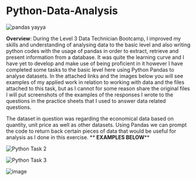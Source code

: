 # Python-Data-Analysis

![pandas yayya](https://github.com/insights000/Python-Data-Analysis/assets/150028138/f9e894e1-2bdc-4899-85ac-18a97feb8ece)


**Overview**: During the Level 3 Data Technician Bootcamp, I improved my skills and understanding of analysing data to the basic level and also writing python codes with the usage of pandas in order to extract, retrieve and present information from a database. It was quite the learning curve and I have yet to develop and make use of being proficient in it however I have completed some tasks to the basic level here using Python Pandas to analyse datasets. In the attached links and the images below you will see examples of my applied work in relation to working with data and the files attached to this task, but as I cannot for some reason share the original files I will put screenshots of the examples of the responses I wrote to the questions in the practice sheets that I used to answer data related questions.

The dataset in question was regarding the economical data based on quantity, unit price as well as other datasets. Using Pandas we can prompt the code to return back certain pieces of data that would be useful for analysis as I done in this exercise.
**
**EXAMPLES BELOW****

![Python Task 2](https://github.com/insights000/Python-Data-Analysis/assets/150028138/10d4cc25-1fd9-4385-ae81-8c91450e089a)




![Python Task 3](https://github.com/insights000/Python-Data-Analysis/assets/150028138/029b8106-19e0-4968-bc04-3695ca0178b8)





![image](https://github.com/insights000/Python-Data-Analysis/assets/150028138/bbde6360-8eba-4d22-8b39-f4e272f6e048)

















